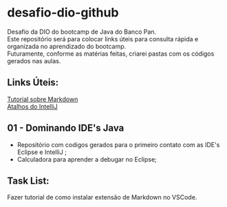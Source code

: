# desafio-dio-github
Desafio da DIO do bootcamp de Java do Banco Pan.  
Este repositório será para colocar links úteis para consulta rápida e organizada no aprendizado do bootcamp.  
Futuramente, conforme as matérias feitas, criarei pastas com os códigos gerados nas aulas.  


## Links Úteis:
[Tutorial sobre Markdown](https://markdown.net.br/sintaxe-basica/)  
[Atalhos do IntelliJ](http://www.basef.com.br/index.php/Atalhos_do_IntelliJ_Idea)  





## 01 - Dominando IDE's Java
- Repositório com codigos gerados para o primeiro contato com as IDE's Eclipse e IntelliJ ;
- Calculadora para aprender a debugar no Eclipse;   



## Task List:
Fazer tutorial de como instalar extensão de Markdown no VSCode.